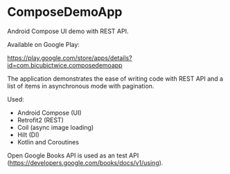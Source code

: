 # ComposeDemoApp
Android Compose UI demo with REST API.

Available on Google Play:

https://play.google.com/store/apps/details?id=com.bicubictwice.composedemoapp

The application demonstrates the ease of writing code with REST API and a list of items in asynchronous mode with pagination.

Used:

- Android Compose (UI)
- Retrofit2 (REST)
- Coil (async image loading)
- Hilt (DI)
- Kotlin and Coroutines


Open Google Books API is used as an test API (https://developers.google.com/books/docs/v1/using).
